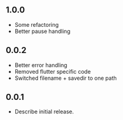 ## 1.0.0

* Some refactoring
* Better pause handling

## 0.0.2

* Better error handling
* Removed flutter specific code
* Switched filename + savedir to one path

## 0.0.1

* Describe initial release.
